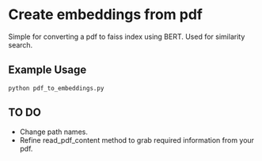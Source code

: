 # Create embeddings from pdf

Simple for converting a pdf to faiss index using BERT. Used for similarity search. 

## Example Usage

``` python pdf_to_embeddings.py ```

## TO DO 

- Change path names.
- Refine read_pdf_content method to grab required information from your pdf.
